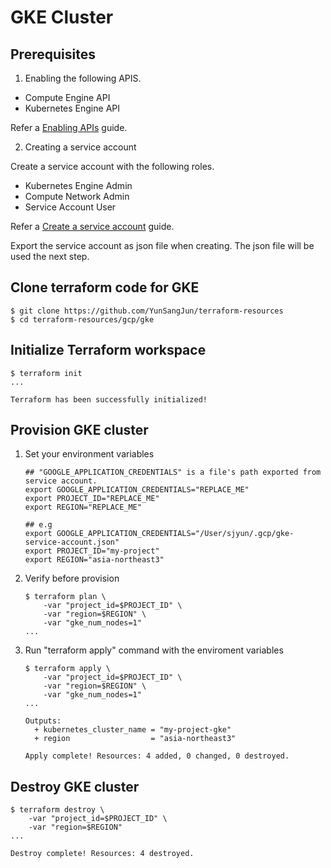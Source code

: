 # GKE Cluster

## Prerequisites

1. Enabling the following APIS.
- Compute Engine API
- Kubernetes Engine API

Refer a [Enabling APIs](https://cloud.google.com/apis/docs/getting-started#enabling_apis) guide.

2. Creating a service account

Create a service account with the following roles.
- Kubernetes Engine Admin
- Compute Network Admin
- Service Account User

Refer a [Create a service account](https://cloud.google.com/docs/authentication/production#create_service_account) guide.

Export the service account as json file when creating.
The json file will be used the next step.

## Clone terraform code for GKE

```
$ git clone https://github.com/YunSangJun/terraform-resources
$ cd terraform-resources/gcp/gke
```

## Initialize Terraform workspace

```
$ terraform init
...

Terraform has been successfully initialized!
```

## Provision GKE cluster

1. Set your environment variables

    ```
    ## "GOOGLE_APPLICATION_CREDENTIALS" is a file's path exported from service account.
    export GOOGLE_APPLICATION_CREDENTIALS="REPLACE_ME"
    export PROJECT_ID="REPLACE_ME"
    export REGION="REPLACE_ME"

    ## e.g
    export GOOGLE_APPLICATION_CREDENTIALS="/User/sjyun/.gcp/gke-service-account.json"
    export PROJECT_ID="my-project"
    export REGION="asia-northeast3"
    ```

2. Verify before provision

    ```
    $ terraform plan \
        -var "project_id=$PROJECT_ID" \
        -var "region=$REGION" \
        -var "gke_num_nodes=1"
    ...

3. Run "terraform apply" command with the enviroment variables

    ```
    $ terraform apply \
        -var "project_id=$PROJECT_ID" \
        -var "region=$REGION" \
        -var "gke_num_nodes=1"
    ...
    
    Outputs:
      + kubernetes_cluster_name = "my-project-gke"
      + region                  = "asia-northeast3"

    Apply complete! Resources: 4 added, 0 changed, 0 destroyed.
    ```

## Destroy GKE cluster

```
$ terraform destroy \
    -var "project_id=$PROJECT_ID" \
    -var "region=$REGION"
...

Destroy complete! Resources: 4 destroyed.
```

